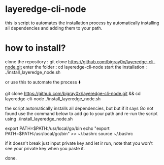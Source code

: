 # layeredge-cli-node
this is script to automates the installation process by automatically installing all dependencies and adding them to your path.


# how to install?

clone the repository : git clone https://github.com/bigray0x/layeredge-cli-node.git
enter the folder : cd layeredge-cli-node
start the installation : ./install_layeredge_node.sh

or use this to automate the process ⬇️

git clone https://github.com/bigray0x/layeredge-cli-node.git && cd layeredge-cli-node
./install_layeredge_node.sh

the script automatically installs all dependencies, but but if it says Go not found use the command below to add go to your path and re-run the script using ./install_layeredge_node.sh

export PATH=$PATH:/usr/local/go/bin
echo "export PATH=\$PATH:/usr/local/go/bin" >> ~/.bashrc
source ~/.bashrc

if it doesn't break just input private key and let ir run, note that you won't see your private key when you paste it.

done. 

